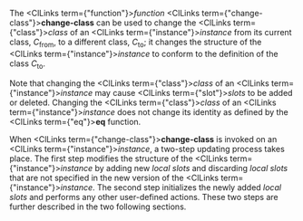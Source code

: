  



The <ClLinks  term={"function"}><i>function</i></ClLinks> <ClLinks  term={"change-class"}><b>change-class</b></ClLinks> can be used to change the <ClLinks  term={"class"}><i>class</i></ClLinks> of an <ClLinks  term={"instance"}><i>instance</i></ClLinks> from its current class, *C*<sub>from</sub>, to a different class, *C*<sub>to</sub>; it changes the structure of the <ClLinks  term={"instance"}><i>instance</i></ClLinks> to conform to the definition of the class *C*<sub>to</sub>. 



Note that changing the <ClLinks  term={"class"}><i>class</i></ClLinks> of an <ClLinks  term={"instance"}><i>instance</i></ClLinks> may cause <ClLinks  term={"slot"}><i>slots</i></ClLinks> to be added or deleted. Changing the <ClLinks  term={"class"}><i>class</i></ClLinks> of an <ClLinks  term={"instance"}><i>instance</i></ClLinks> does not change its identity as defined by the <ClLinks  term={"eq"}><b>eq</b></ClLinks> function. 



When <ClLinks  term={"change-class"}><b>change-class</b></ClLinks> is invoked on an <ClLinks  term={"instance"}><i>instance</i></ClLinks>, a two-step updating process takes place. The first step modifies the structure of the <ClLinks  term={"instance"}><i>instance</i></ClLinks> by adding new *local slots* and discarding *local slots* that are not specified in the new version of the <ClLinks  term={"instance"}><i>instance</i></ClLinks>. The second step initializes the newly added *local slots* and performs any other user-defined actions. These two steps are further described in the two following sections. 



